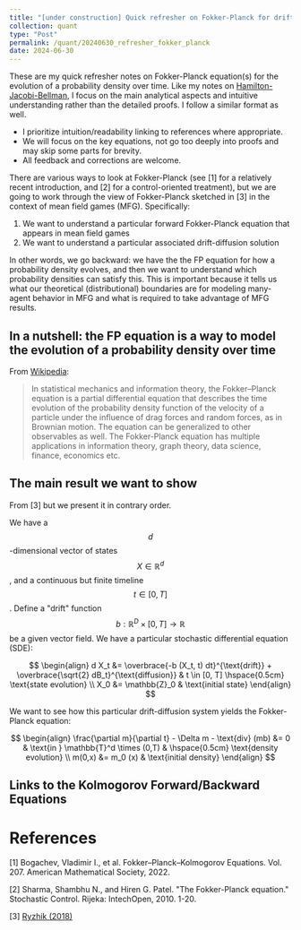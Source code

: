 ```yaml
---
title: "[under construction] Quick refresher on Fokker-Planck for drift \& diffusion"
collection: quant
type: "Post"
permalink: /quant/20240630_refresher_fokker_planck
date: 2024-06-30
---
```


These are my quick refresher notes on Fokker-Planck equation(s) for the evolution of a probability density over time. Like my notes on [Hamilton-Jacobi-Bellman](https://evnchw.github.io/quant/20240623_refresher_hjb), I focus on the main analytical aspects and intuitive understanding rather than the detailed proofs. I follow a similar format as well.

- I prioritize intuition/readability linking to references where appropriate.
- We will focus on the key equations, not go too deeply into proofs and may skip some parts for brevity.
- All feedback and corrections are welcome.

There are various ways to look at Fokker-Planck (see [1] for a relatively recent introduction, and [2] for a control-oriented treatment), but we are going to work through the view of Fokker-Planck sketched in [3] in the context of mean field games (MFG). Specifically:

1. We want to understand a particular forward Fokker-Planck equation that appears in mean field games
2. We want to understand a particular associated drift-diffusion solution

In other words, we go backward: we have the the FP equation for how a probability density evolves, and then we want to understand which probability densities can satisfy this. This is important because it tells us what our theoretical (distributional) boundaries are for modeling many-agent behavior in MFG and what is required to take advantage of MFG results.

## In a nutshell: the FP equation is a way to model the evolution of a probability density over time

From [Wikipedia](https://en.wikipedia.org/wiki/Fokker%E2%80%93Planck_equation):

> In statistical mechanics and information theory, the Fokker–Planck equation is a partial differential equation that describes the time evolution of the probability density function of the velocity of a particle under the influence of drag forces and random forces, as in Brownian motion. The equation can be generalized to other observables as well. The Fokker-Planck equation has multiple applications in information theory, graph theory, data science, finance, economics etc.

## The main result we want to show

From [3] but we present it in contrary order.

We have a $$d$$-dimensional vector of states $$X \in \mathbb{R}^d$$, and a continuous but finite timeline $$t \in [0, T]$$. Define a "drift" function $$b: \mathbb{R}^D \times [0, T] \to \mathbb{R}$$ be a given vector field. We have a particular stochastic differential equation (SDE):

$$
\begin{align}
    d X_t &= \overbrace{-b (X_t, t) dt}^{\text{drift}} + \overbrace{\sqrt{2} dB_t}^{\text{diffusion}} & t \in [0, T] \hspace{0.5cm} \text{state evolution} \\
    X_0 &= \mathbb{Z}_0 & \text{initial state}
\end{align}
$$

We want to see how this particular drift-diffusion system yields the Fokker-Planck equation:

$$
\begin{align}
    \frac{\partial m}{\partial t} - \Delta m - \text{div} (mb) &= 0 & \text{in } \mathbb{T}^d \times (0,T) & \hspace{0.5cm} \text{density evolution} \\
    m(0,x) &= m_0 (x) & \text{initial density}
\end{align}
$$

## Links to the Kolmogorov Forward/Backward Equations





# References

[1] Bogachev, Vladimir I., et al. Fokker–Planck–Kolmogorov Equations. Vol. 207. American Mathematical Society, 2022.

[2] Sharma, Shambhu N., and Hiren G. Patel. "The Fokker-Planck equation." Stochastic Control. Rijeka: IntechOpen, 2010. 1-20.

[3] [Ryzhik (2018)](https://math.stanford.edu/~ryzhik/STANFORD/MEAN-FIELD-GAMES/notes-mean-field.pdf)

